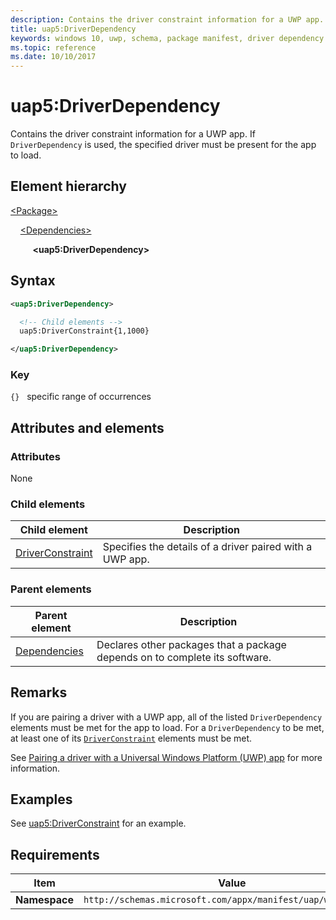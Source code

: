 ```yaml
---
description: Contains the driver constraint information for a UWP app.
title: uap5:DriverDependency
keywords: windows 10, uwp, schema, package manifest, driver dependency
ms.topic: reference
ms.date: 10/10/2017
---
```


# uap5:DriverDependency

Contains the driver constraint information for a UWP app. If `DriverDependency` is used, the specified driver must be present for the app to load.

## Element hierarchy

[\<Package\>](element-package.md)

&nbsp;&nbsp;&nbsp;&nbsp;[\<Dependencies\>](element-dependencies.md)

&nbsp;&nbsp;&nbsp;&nbsp; &nbsp;&nbsp;&nbsp;&nbsp;**\<uap5:DriverDependency\>**

## Syntax

```xml
<uap5:DriverDependency>

  <!-- Child elements -->
  uap5:DriverConstraint{1,1000}

</uap5:DriverDependency>
```

### Key

`{}`   specific range of occurrences

## Attributes and elements

### Attributes

None

### Child elements

| Child element | Description |
|-|-|
| [DriverConstraint](element-uap5-DriverConstraint.md) | Specifies the details of a driver paired with a UWP app. |

### Parent elements

| Parent element | Description |
|-|-|
| [Dependencies](element-dependencies.md) | Declares other packages that a package depends on to complete its software. |

## Remarks

If you are pairing a driver with a UWP app, all of the listed `DriverDependency` elements must be met for the app to load. For a `DriverDependency` to be met, at least one of its [`DriverConstraint`](element-uap5-DriverConstraint.md) elements must be met.

See [Pairing a driver with a Universal Windows Platform (UWP) app](/windows-hardware/drivers/install/pairing-app-and-driver-versions) for more information.

## Examples

See [uap5:DriverConstraint](element-uap5-DriverConstraint.md) for an example.

## Requirements

| Item | Value |
|--|--|
| **Namespace** | `http://schemas.microsoft.com/appx/manifest/uap/windows10/5` |
